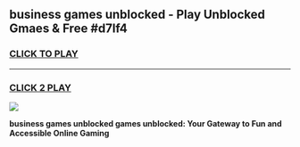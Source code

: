 
## business games unblocked - Play Unblocked Gmaes & Free #d7lf4
<h3>
<a href="https://news.freeplayer.one?title=business_games_unblocked&ref=03M">CLICK TO PLAY</a></h3>
<hr>

<h3>
<a href="https://news.freeplayer.one?title=business_games_unblocked&ref=03M">CLICK 2 PLAY</a>
  
</h3>

<a href="https://news.freeplayer.one?title=business_games_unblocked&ref=03M"><img src="https://clearcache.store/games.png"></a>


**business games unblocked games unblocked: Your Gateway to Fun and Accessible Online Gaming**
